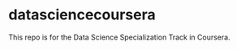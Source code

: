 datasciencecoursera
===================
This repo is for the Data Science Specialization Track in Coursera.
